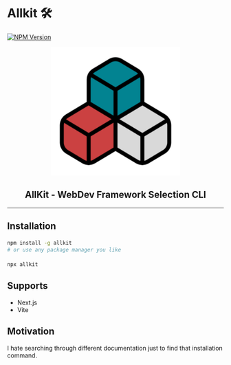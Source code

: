 # Allkit 🛠

[![NPM Version](https://img.shields.io/npm/v/allkit?logo=npm&labelColor=cb0000&color=black)](https://www.npmjs.com/package/minform)

<p align="center">
<img src="allkit-logo.svg" width="300">
</p>

  <h2 align="center">
 AllKit - WebDev Framework Selection CLI
  </h2>

---

## Installation

```bash
npm install -g allkit
# or use any package manager you like

npx allkit
```

## Supports
- Next.js
- Vite

## Motivation

I hate searching through different documentation just to find that installation command.

